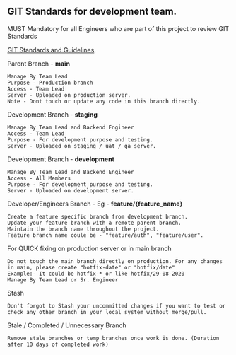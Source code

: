 ## GIT Standards for development team.

MUST Mandatory for all Engineers who are part of this project to review GIT Standards

[GIT Standards and Guidelines](https://rockettech.atlassian.net/l/cp/yjnMbYYU).

Parent Branch - **main**

    Manage By Team Lead 
    Purpose - Production branch
    Access - Team Lead
    Server - Uploaded on production server.
    Note - Dont touch or update any code in this branch directly.

Development Branch - **staging**

    Manage By Team Lead and Backend Engineer
    Access - Team Lead
    Purpose - For development purpose and testing.
    Server - Uploaded on staging / uat / qa server.

Development Branch - **development**

    Manage By Team Lead and Backend Engineer
    Access - All Members
    Purpose - For development purpose and testing.
    Server - Uploaded on development server.

Developer/Engineers Branch - Eg - **feature/{feature_name}**

    Create a feature specific branch from development branch​.
    Update your feature branch with a remote parent branch.​
    Maintain the branch name throughout the project.​
    Feature branch name coule be - "feature/auth", "feature/user".​

For QUICK fixing on production server or in main branch

    Do not touch the main branch directly on production. For any changes in main, please create "hotfix-date"​ or "hotfix/date"
    Example:- It could be hotfix-* or like hotfix/29-08-2020​
    Manage By Team Lead or Sr. Engineer

Stash

    Don't forgot to Stash your uncommitted changes if you want to test or check any other branch in your local system without merge/pull.​

Stale / Completed / Unnecessary  Branch

    Remove stale branches or temp branches once work is done.​ (Duration after 10 days of completed work)



